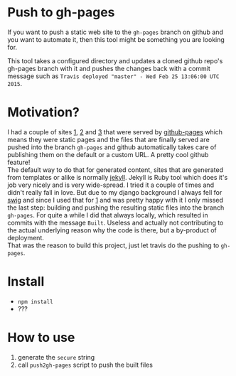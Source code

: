 # Push to gh-pages

If you want to push a static web site to the `gh-pages` branch on github
and you want to automate it, then this tool might be something you are looking for.

This tool takes a configured directory and updates a cloned github repo's gh-pages branch
with it and pushes the changes back with a commit message such as 
`Travis deployed "master" - Wed Feb 25 13:06:00 UTC 2015`.

# Motivation?

I had a couple of sites [1], [2] and [3] that were served by [github-pages][4]
which means they were static pages and the files that are finally served 
are pushed into the branch `gh-pages` and github automatically takes care of 
publishing them on the default or a custom URL. A pretty cool github feature!  
The default way to do that for generated content, sites that are generated from 
templates or alike is normally [jekyll][5]. Jekyll is Ruby tool which does it's
job very nicely and is very wide-spread. I tried it a couple of times and didn't
really fall in love. But due to my django background I always fell for [swig][6]
and since I used that for [1] and was pretty happy with it I only missed the last
step: building and pushing the resulting static files into the branch `gh-pages`.
For quite a while I did that always locally, which resulted in commits with the
message `Built`. Useless and actually not contributing to the actual underlying 
reason why the code is there, but a by-product of deployment.  
That was the reason to build this project, just let travis do the pushing to `gh-pages`.

# Install

- `npm install`
- ???

# How to use

1) generate the `secure` string
2) call `push2gh-pages` script to push the built files

[1]: http://jscoderetreat.com
[2]: http://wolfram.kriesing.de
[3]: http://tddbin.com
[4]: https://pages.github.com
[5]: http://jekyllrb.com
[6]: https://paularmstrong.github.io/swig/
